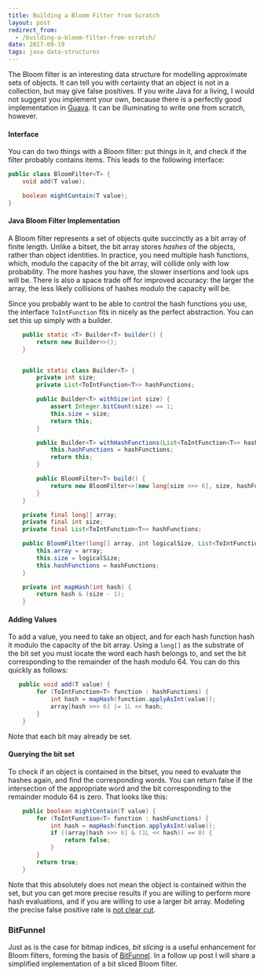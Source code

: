 ```yaml
---
title: Building a Bloom Filter from Scratch
layout: post
redirect_from:
  - /building-a-bloom-filter-from-scratch/
date: 2017-09-19
tags: java data-structures
---
```


The Bloom filter is an interesting data structure for modelling approximate sets of objects. It can tell you with certainty that an object is not in a collection, but may give false positives. If you write Java for a living, I would not suggest you implement your own, because there is a perfectly good implementation in <a href="https://github.com/google/guava/blob/master/guava/src/com/google/common/hash/BloomFilter.java" target="_blank">Guava</a>. It can be illuminating to write one from scratch, however. 

#### Interface

You can do two things with a Bloom filter: put things in it, and check if the filter probably contains items. This leads to the following interface:

```java
public class BloomFilter<T> {
    void add(T value);

    boolean mightContain(T value);
}
```

#### Java Bloom Filter Implementation

A Bloom filter represents a set of objects quite succinctly as a bit array of finite length. Unlike a bitset, the bit array stores _hashes_ of the objects, rather than object identities. In practice, you need multiple hash functions, which, modulo the capacity of the bit array, will collide only with low probability. The more hashes you have, the slower insertions and look ups will be. There is also a space trade off for improved accuracy: the larger the array, the less likely collisions of hashes modulo the capacity will be.

Since you probably want to be able to control the hash functions you use, the interface `ToIntFunction` fits in nicely as the perfect abstraction. You can set this up simply with a builder.

```java
    public static <T> Builder<T> builder() {
        return new Builder<>();
    }


    public static class Builder<T> {
        private int size;
        private List<ToIntFunction<T>> hashFunctions;

        public Builder<T> withSize(int size) {
            assert Integer.bitCount(size) == 1; 
            this.size = size;
            return this;
        }

        public Builder<T> withHashFunctions(List<ToIntFunction<T>> hashFunctions) {
            this.hashFunctions = hashFunctions;
            return this;
        }

        public BloomFilter<T> build() {
            return new BloomFilter<>(new long[size >>> 6], size, hashFunctions);
        }
    }

    private final long[] array;
    private final int size;
    private final List<ToIntFunction<T>> hashFunctions;

    public BloomFilter(long[] array, int logicalSize, List<ToIntFunction<T>> hashFunctions) {
        this.array = array;
        this.size = logicalSize;
        this.hashFunctions = hashFunctions;
    }

    private int mapHash(int hash) {
        return hash & (size - 1);
    }
```

#### Adding Values

To add a value, you need to take an object, and for each hash function hash it modulo the capacity of the bit array. Using a `long[]` as the substrate of the bit set you must locate the word each hash belongs to, and set the bit corresponding to the remainder of the hash modulo 64. You can do this quickly as follows:

```java
   public void add(T value) {
        for (ToIntFunction<T> function : hashFunctions) {
            int hash = mapHash(function.applyAsInt(value));
            array[hash >>> 6] |= 1L << hash;
        }
    }
```

Note that each bit may already be set.

#### Querying the bit set

To check if an object is contained in the bitset, you need to evaluate the hashes again, and find the corresponding words. You can return false if the intersection of the appropriate word and the bit corresponding to the remainder modulo 64 is zero. That looks like this:

```java
    public boolean mightContain(T value) {
        for (ToIntFunction<T> function : hashFunctions) {
            int hash = mapHash(function.applyAsInt(value));
            if ((array[hash >>> 6] & (1L << hash)) == 0) {
                return false;
            }
        }
        return true;
    }
```

Note that this absolutely does not mean the object is contained within the set, but you can get more precise results if you are willing to perform more hash evaluations, and if you are willing to use a larger bit array. Modeling the precise false positive rate is <a href="http://cglab.ca/~morin/publications/ds/bloom-submitted.pdf" target="_blank">not clear cut</a>.

<h3>BitFunnel</h3>

Just as is the case for bitmap indices, _bit slicing_ is a useful enhancement for Bloom filters, forming the basis of <a href="https://danluu.com/bitfunnel-sigir.pdf" target="_blank">BitFunnel</a>. In a follow up post I will share a simplified implementation of a bit sliced Bloom filter.
